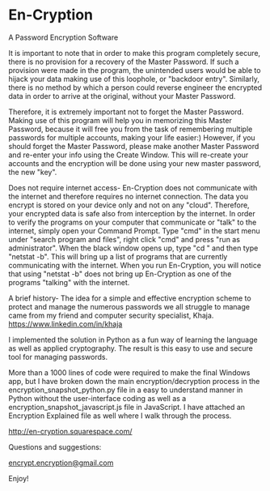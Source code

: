 En-Cryption
===========

A Password Encryption Software

It is important to note that in order to make this program completely secure, there is no provision for a recovery of the Master Password. If such a provision were made in the program, the unintended users would be able to hijack your data making use of this loophole, or "backdoor entry". Similarly, there is no method by which a person could reverse engineer the encrypted data in order to arrive at the original, without your Master Password.

Therefore, it is extremely important not to forget the Master Password. Making use of this program will help you in memorizing this Master Password, because it will free you from the task of remembering multiple passwords for multiple accounts, making your life easier:) However, if you should forget the Master Password, please make another Master Password and re-enter your info using the Create Window. This will re-create your accounts and the encryption will be done using your new master password, the new "key".

Does not require internet access- En-Cryption does not communicate with the internet and therefore requires no internet connection. The data you encrypt is stored on your device only and not on any "cloud". Therefore, your encrypted data is safe also from interception by the internet. In order to verify the programs on your computer that communicate or "talk" to the internet, simply open your Command Prompt. Type "cmd" in the start menu under "search program and files", right click "cmd" and press "run as administrator". When the black window opens up, type "cd \" and then type "netstat -b". This will bring up a list of programs that are currently communicating with the internet. When you run En-Cryption, you will notice that using "netstat -b" does not bring up En-Cryption as one of the programs "talking" with the internet.

A brief history- The idea for a simple and effective encryption scheme to protect and manage the numerous passwords we all struggle to manage came from my friend and computer security specialist, Khaja. https://www.linkedin.com/in/khaja 

I implemented the solution in Python as a fun way of learning the language as well as applied cryptography. The result is this easy to use and secure tool for managing passwords. 

More than a 1000 lines of code were required to make the final Windows app, but I have broken down the main encryption/decryption process in the encryption_snapshot_python.py file in a easy to understand manner in Python without the user-interface coding as well as a encryption_snapshot_javascript.js file in JavaScript. I have attached an Encryption Explained file as well where I walk through the process.

http://en-cryption.squarespace.com/

Questions and suggestions: 

encrypt.encryption@gmail.com

Enjoy!




